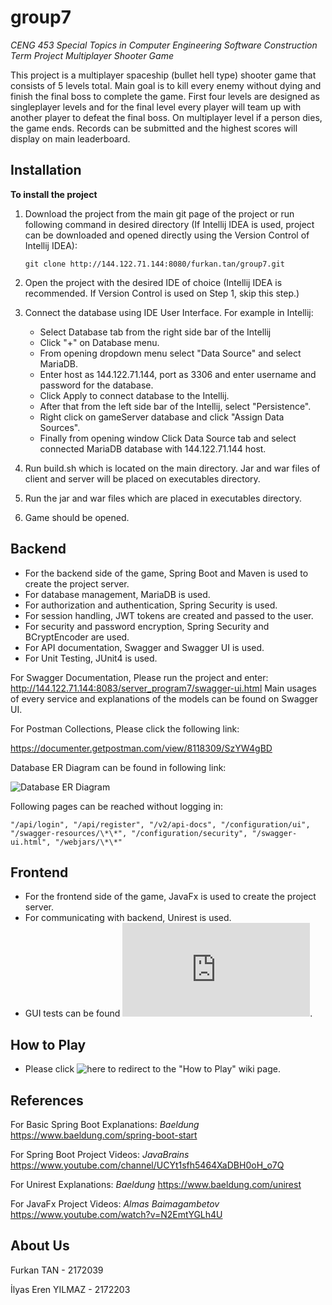 # group7
*CENG 453 Special Topics in Computer Engineering Software Construction Term Project Multiplayer Shooter Game*

This project is a multiplayer spaceship (bullet hell type) shooter game that consists of 5 levels total. Main goal is to kill every enemy without dying and finish the final boss to complete the game. First four levels are designed as singleplayer levels and for the final level every player will team up with another player to defeat the final boss. On multiplayer level if a person dies, the game ends. Records can be submitted and the highest scores will display on main leaderboard.

## Installation
**To install the project**
1. Download the project from the main git page of the project or run following command in desired directory (If Intellij IDEA is used, project can be downloaded and opened directly using the Version Control of Intellij IDEA):

    `git clone http://144.122.71.144:8080/furkan.tan/group7.git`
    
2. Open the project with the desired IDE of choice (Intellij IDEA is recommended. If Version Control is used on Step 1, skip this step.)
3. Connect the database using IDE User Interface.
    For example in Intellij:
    *   Select Database tab from the right side bar of the Intellij
    *   Click "+" on Database menu.
    *   From opening dropdown menu select "Data Source" and select MariaDB.
    *   Enter host as 144.122.71.144, port as 3306 and enter username and password for the database.
    *   Click Apply to connect database to the Intellij.
    *   After that from the left side bar of the Intellij, select "Persistence".
    *   Right click on gameServer database and click "Assign Data Sources".
    *   Finally from opening window Click Data Source tab and select connected MariaDB database with 144.122.71.144 host.
4. Run build.sh which is located on the main directory. Jar and war files of client and server will be placed on executables directory.
5. Run the jar and war files which are placed in executables directory.
6. Game should be opened.

## Backend
* For the backend side of the game, Spring Boot and Maven is used to create the project server.
* For database management, MariaDB is used. 
* For authorization and authentication, Spring Security is used. 
* For session handling, JWT tokens are created and passed to the user.
* For security and password encryption, Spring Security and BCryptEncoder are used.
* For API documentation, Swagger and Swagger UI is used. 
* For Unit Testing, JUnit4 is used.

For Swagger Documentation,
Please run the project and enter:
    http://144.122.71.144:8083/server_program7/swagger-ui.html
Main usages of every service and explanations of the models can be found on Swagger UI.

For Postman Collections,
Please click the following link:

https://documenter.getpostman.com/view/8118309/SzYW4gBD

Database ER Diagram can be found in following link:

   ![Database ER Diagram](http://144.122.71.144:8080/furkan.tan/group7/src/master/documents/ERdiagram.jpeg)

Following pages can be reached without logging in:

    "/api/login", "/api/register", "/v2/api-docs", "/configuration/ui", "/swagger-resources/\*\*", "/configuration/security", "/swagger-ui.html", "/webjars/\*\*"

## Frontend
* For the frontend side of the game, JavaFx is used to create the project server.
* For communicating with backend, Unirest is used.
* GUI tests can be found ![here](http://144.122.71.144:8080/furkan.tan/group7/src/master/documents/GUI_Tests.pdf).



## How to Play
* Please click ![here](http://144.122.71.144:8080/furkan.tan/group7/wiki/How+to+Play) to redirect to the "How to Play" wiki page.


## References
For Basic Spring Boot Explanations: *Baeldung* https://www.baeldung.com/spring-boot-start

For Spring Boot Project Videos: *JavaBrains* https://www.youtube.com/channel/UCYt1sfh5464XaDBH0oH_o7Q

For Unirest Explanations: *Baeldung* https://www.baeldung.com/unirest

For JavaFx Project Videos: *Almas Baimagambetov* https://www.youtube.com/watch?v=N2EmtYGLh4U

## About Us

Furkan TAN - 2172039

İlyas Eren YILMAZ - 2172203

